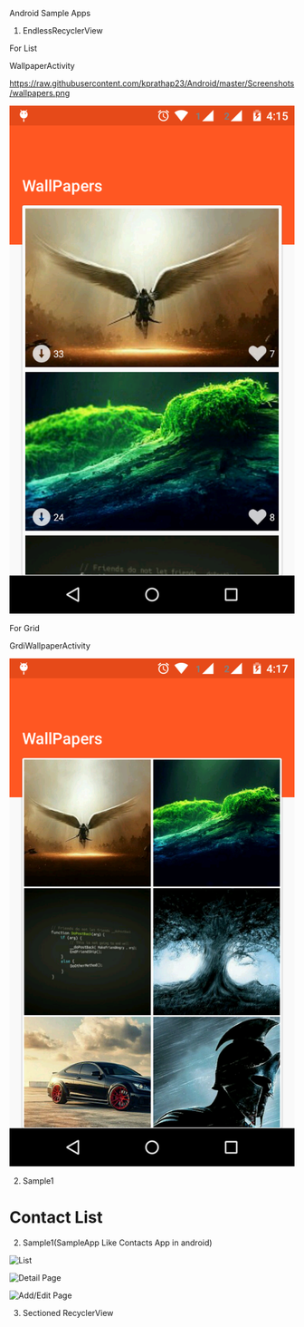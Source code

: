 


Android Sample Apps


1) EndlessRecyclerView

For List

WallpaperActivity

https://raw.githubusercontent.com/kprathap23/Android/master/Screenshots/wallpapers.png

![ScreenShot](https://raw.githubusercontent.com/kprathap23/Android/master/Screenshots/wallpapers.png)

For Grid

GrdiWallpaperActivity


![ScreenShot](https://raw.githubusercontent.com/kprathap23/Android/master/Screenshots/grid_Wallpaper.png)




2) Sample1


Contact List 
=======
2) Sample1(SampleApp Like Contacts App in android)


![List](https://dl.dropboxusercontent.com/u/83669745/images/Screenshot_2015-09-27-20-57-56.png)


![Detail Page](https://dl.dropboxusercontent.com/u/83669745/images/Screenshot_2015-09-23-15-09-20.png)


![Add/Edit Page](https://dl.dropboxusercontent.com/u/83669745/images/Screenshot_2015-09-23-15-09-09.png)


3) Sectioned RecyclerView

